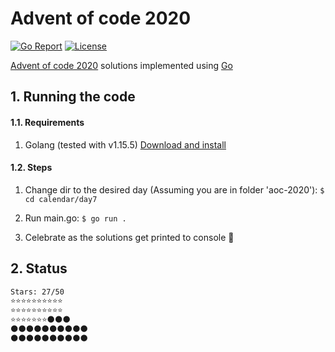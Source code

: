 # Advent of code 2020

[![Go Report](https://goreportcard.com/badge/github.com/jraams/aoc-2020)](https://goreportcard.com/report/github.com/jraams/aoc-2020) [![License](https://img.shields.io/badge/license-MIT-brightgreen)](./LICENSE)

[Advent of code 2020](https://adventofcode.com/2020/) solutions implemented using [Go](https://golang.org)


## 1. Running the code

#### 1.1. Requirements

1. Golang (tested with v1.15.5) [Download and install](https://golang.org/doc/install)

#### 1.2. Steps

1. Change dir to the desired day (Assuming you are in folder 'aoc-2020'): `$ cd calendar/day7`

2. Run main.go:
   `$ go run .`

3. Celebrate as the solutions get printed to console 🎉️

## 2. Status

```bash
Stars: 27/50 
⭐️⭐️⭐️⭐️⭐️⭐️⭐️⭐️⭐️⭐️
⭐️⭐️⭐️⭐️⭐️⭐️⭐️⭐️⭐️⭐️
⭐️⭐️⭐️⭐️⭐️⭐️⭐️🌑️🌑️🌑️
🌑️🌑️🌑️🌑️🌑️🌑️🌑️🌑️🌑️🌑️
🌑️🌑️🌑️🌑️🌑️🌑️🌑️🌑️🌑️🌑️
```

